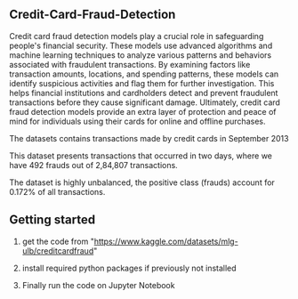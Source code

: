 **Credit-Card-Fraud-Detection**
------------------------------------------------------------------------------------------------------------------------------------------------------------------------------------------------------------------------------

Credit card fraud detection models play a crucial role in safeguarding people's financial security. These models use advanced algorithms and machine learning techniques to analyze various patterns and behaviors associated with fraudulent transactions. By examining factors like transaction amounts, locations, and spending patterns, these models can identify suspicious activities and flag them for further investigation. This helps financial institutions and cardholders detect and prevent fraudulent transactions before they cause significant damage. Ultimately, credit card fraud detection models provide an extra layer of protection and peace of mind for individuals using their cards for online and offline purchases.

The datasets contains transactions made by credit cards in September 2013

This dataset presents transactions that occurred in two days, where we have 492 frauds out of 2,84,807 transactions.

The dataset is highly unbalanced, the positive class (frauds) account for 0.172% of all transactions.

**Getting started**
--------------------------------------------------------------------------------------------------------------------------------------------------------------------------------------------------------------------------------
1. get the code from "https://www.kaggle.com/datasets/mlg-ulb/creditcardfraud"

2. install required python packages if previously not installed

3. Finally run the code on Jupyter Notebook
